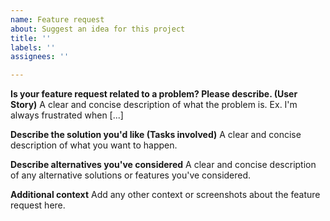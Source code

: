 ```yaml
---
name: Feature request
about: Suggest an idea for this project
title: ''
labels: ''
assignees: ''

---
```


**Is your feature request related to a problem? Please describe. (User Story)**
A clear and concise description of what the problem is. Ex. I'm always frustrated when [...]

**Describe the solution you'd like (Tasks involved)**
A clear and concise description of what you want to happen.

**Describe alternatives you've considered**
A clear and concise description of any alternative solutions or features you've considered.

**Additional context**
Add any other context or screenshots about the feature request here.
